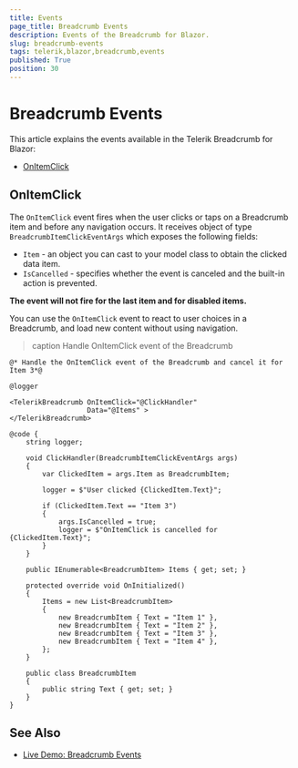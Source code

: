 ```yaml
---
title: Events
page_title: Breadcrumb Events
description: Events of the Breadcrumb for Blazor.
slug: breadcrumb-events
tags: telerik,blazor,breadcrumb,events
published: True
position: 30
---
```



# Breadcrumb Events

This article explains the events available in the Telerik Breadcrumb for Blazor:

* [OnItemClick](#onitemclick)

## OnItemClick

The `OnItemClick` event fires when the user clicks or taps on a Breadcrumb item and before any navigation occurs. It receives object of type `BreadcrumbItemClickEventArgs` which exposes the following fields:

* `Item` - an object you can cast to your model class to obtain the clicked data item.
* `IsCancelled` - specifies whether the event is canceled and the built-in action is prevented.

**The event will not fire for the last item and for disabled items.**

You can use the `OnItemClick` event to react to user choices in a Breadcrumb, and load new content without using navigation.

>caption Handle OnItemClick event of the Breadcrumb

````CSHTML
@* Handle the OnItemClick event of the Breadcrumb and cancel it for Item 3*@

@logger

<TelerikBreadcrumb OnItemClick="@ClickHandler"
                   Data="@Items" >
</TelerikBreadcrumb>

@code {
    string logger;

    void ClickHandler(BreadcrumbItemClickEventArgs args)
    {
        var ClickedItem = args.Item as BreadcrumbItem;

        logger = $"User clicked {ClickedItem.Text}";

        if (ClickedItem.Text == "Item 3")
        {
            args.IsCancelled = true;
            logger = $"OnItemClick is cancelled for {ClickedItem.Text}";
        }
    }

    public IEnumerable<BreadcrumbItem> Items { get; set; }

    protected override void OnInitialized()
    {
        Items = new List<BreadcrumbItem>
        {
            new BreadcrumbItem { Text = "Item 1" },
            new BreadcrumbItem { Text = "Item 2" },
            new BreadcrumbItem { Text = "Item 3" },
            new BreadcrumbItem { Text = "Item 4" },
        };
    }

    public class BreadcrumbItem
    {
        public string Text { get; set; }
    }
}
````


## See Also

* [Live Demo: Breadcrumb Events](https://demos.telerik.com/blazor-ui/breadcrumb/events)
